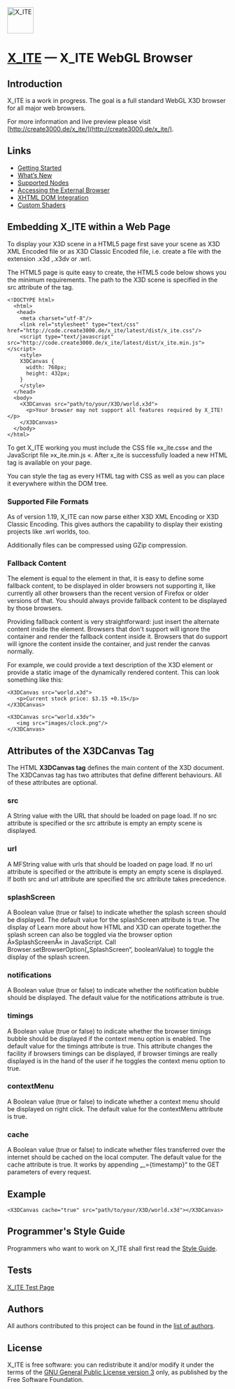 <img alt="X_ITE" src="https://rawgit.com/create3000/x_ite/master/meta/logo/logo.svg" width="60" height="60"/>

[X_ITE](http://create3000.de/x_ite/) — X_ITE WebGL Browser
==================================================


Introduction
--------------------------------------

X_ITE is a work in progress. The goal is a full standard WebGL X3D browser for all major web browsers.

For more information and live preview please visit [http://create3000.de/x_ite/](http://create3000.de/x_ite/).


Links
--------------------------------------
* [Getting Started](http://create3000.de/x_ite/getting-started/)
* [What’s New](http://create3000.de/x_ite/whats-new/)
* [Supported Nodes](http://create3000.de/x_ite/supported-nodes/)
* [Accessing the External Browser](http://create3000.de/x_ite/accessing-the-external-browser/)
* [XHTML DOM Integration](http://create3000.de/x_ite/xhtml-dom-integration/)
* [Custom Shaders](http://create3000.de/x_ite/shaders/)

Embedding X_ITE within a Web Page
--------------------------------------

To display your X3D scene in a HTML5 page first save your scene as X3D XML Encoded file or as X3D Classic Encoded file, i.e. create a file with the extension .x3d ,.x3dv or .wrl. 

The HTML5 page is quite easy to create, the HTML5 code below shows you the minimum requirements. The path to the X3D scene is specified in the src attribute of the <X3DCanvas> tag. 

    <!DOCTYPE html>
      <html>
       <head>
        <meta charset="utf-8"/>
        <link rel="stylesheet" type="text/css" href="http://code.create3000.de/x_ite/latest/dist/x_ite.css"/>
        <script type="text/javascript" src="http://code.create3000.de/x_ite/latest/dist/x_ite.min.js"></script>
        <style>
        X3DCanvas {
          width: 768px;
          height: 432px;
        }
        </style>
      </head>
      <body>
        <X3DCanvas src="path/to/your/X3D/world.x3d">
          <p>Your browser may not support all features required by X_ITE!</p>
        </X3DCanvas>
      </body>
    </html>

To get X_ITE working you must include the CSS file »x_ite.css« and the JavaScript file »x_ite.min.js «. After x_ite is successfully loaded a new HTML tag <X3DCanvas> is available on your page.

You can style the <X3DCanvas> tag as every HTML tag with CSS as well as you can place it everywhere within the DOM tree. 


### Supported File Formats

As of version 1.19, X_ITE can now parse either X3D XML Encoding or X3D Classic Encoding. This gives authors the capability to display their existing projects like .wrl worlds, too.

Additionally files can be compressed using GZip compression.


### Fallback Content

The <X3DCanvas> element is equal to the <canvas> element in that, it is easy to define some fallback content, to be displayed in older browsers not supporting it, like currently all other browsers than the recent version of Firefox or older versions of that. You should always provide fallback content to be displayed by those browsers.

Providing fallback content is very straightforward: just insert the alternate content inside the <X3DCanvas> element. Browsers that don't support <X3DCanvas> will ignore the container and render the fallback content inside it. Browsers that do support <X3DCanvas> will ignore the content inside the container, and just render the canvas normally.

For example, we could provide a text description of the X3D element or provide a static image of the dynamically rendered content. This can look something like this: 

    <X3DCanvas src="world.x3d">
       <p>Current stock price: $3.15 +0.15</p>
    </X3DCanvas>

    <X3DCanvas src="world.x3dv">
       <img src="images/clock.png"/>
    </X3DCanvas>


Attributes of the X3DCanvas Tag
--------------------------------------

The HTML **X3DCanvas tag** defines the main content of the X3D document. The X3DCanvas tag has two attributes that define different behaviours. All of these attributes are optional. 


### src

A String value with the URL that should be loaded on page load. If no src attribute is specified or the src attribute is empty an empty scene is displayed.


### url

A MFString value with urls that should be loaded on page load. If no url attribute is specified or the attribute is empty an empty scene is displayed. If both src and url attribute are specified the src attribute takes precedence.


### splashScreen

A Boolean value (true or false) to indicate whether the splash screen should be displayed. The default value for the splashScreen attribute is true. The display of Learn more about how HTML and X3D can operate together.the splash screen can also be toggled via the browser option Â»SplashScreenÂ« in JavaScript. Call Browser.setBrowserOption(„SplashScreen“, booleanValue) to toggle the display of the splash screen.


### notifications

A Boolean value (true or false) to indicate whether the notification bubble should be displayed. The default value for the notifications attribute is true.


### timings

A Boolean value (true or false) to indicate whether the browser timings bubble should be displayed if the context menu option is enabled. The default value for the timings attribute is true. This attribute changes the facility if browsers timings can be displayed, if browser timings are really displayed is in the hand of the user if he toggles the context menu option to true.


### contextMenu

A Boolean value (true or false) to indicate whether a context menu should be displayed on right click. The default value for the contextMenu attribute is true.


### cache

A Boolean value (true or false) to indicate whether files transferred over the internet should be cached on the local computer. The default value for the cache attribute is true. It works by appending „_={timestamp}“ to the GET parameters of every request.


## Example

`<X3DCanvas cache="true" src="path/to/your/X3D/world.x3d"></X3DCanvas>`


Programmer's Style Guide
--------------------------------------
Programmers who want to work on X_ITE shall first read the [Style Guide](STYLE_GUIDE.md).


Tests
--------------------------------------
[X_ITE Test Page](http://rawgit.com/create3000/x_ite/master/x_ite.min.html)


Authors
--------------------------------------
All authors contributed to this project can be found in the [list of authors](AUTHORS.md).


License
--------------------------------------
X_ITE is free software: you can redistribute it and/or modify it under the terms of 
the [GNU General Public License version 3](LICENSE.md) only, as published by the Free Software Foundation.
